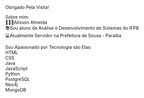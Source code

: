 Obrigado Pela Visita!                 
              
Sobre mim:	        
🧔🏽‍♂️Alisson Almeida    	      
📚Sou aluno de Análise e Desenvolvimento de Sistemas do IFPB       	  
💻Atualmente Servidor na Prefeitura de Sousa - Paraiba        
  
Sou Apaixonado por Tecnologia são Elas:  
HTML   
CSS  
Java  
JavaScript	  
Python	  
PostgreSQL     
Neo4j	      
MongoDB	  
<!--
**AlissonAlmeidaSS/AlissonAlmeidaSS** is a ✨ _special_ ✨ repository because its `README.md` (this file) appears on your GitHub profile.

Here are some ideas to get you started:

- 🔭 I’m currently working on ...
- 🌱 I’m currently learning ...
- 👯 I’m looking to collaborate on ...
- 🤔 I’m looking for help with ...
- 💬 Ask me about ...
- 📫 How to reach me: ...
- 😄 Pronouns: ...
- ⚡ Fun fact: ...
-->
